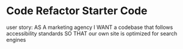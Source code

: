 # Code Refactor Starter Code
user story: AS A marketing agency
I WANT a codebase that follows accessibility standards
SO THAT our own site is optimized for search engines

